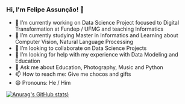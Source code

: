 ### Hi, I'm Felipe Assunção! 👋

- 🔭 I’m currently working on Data Science Project focused to Digital Transformation at Fundep / UFMG and teaching Informatics
- 🌱 I’m currently studying Master in Informatics and Learning about Computer Vision, Natural Language Processing
- 👯 I’m looking to collaborate on Data Science Projects
- 🤔 I’m looking for help with my experience with Data Modeling and Education
- 💬 Ask me about Education, Photography, Music and Python
- 📫 How to reach me: Give me chocos and gifts
- 😄 Pronouns: He / Him

[![Anurag's GitHub stats](https://github-readme-stats.vercel.app/api?username=fellipeassuncao&show_icons=true&theme=radical))](https://github.com/fellipeassuncao/github-readme-stats)

<!--
**fellipeassuncao/fellipeassuncao** is a ✨ _special_ ✨ repository because its `README.md` (this file) appears on your GitHub profile.

Here are some ideas to get you started:

- 🔭 I’m currently working on ...
- 🌱 I’m currently learning ...
- 👯 I’m looking to collaborate on ...
- 🤔 I’m looking for help with ...
- 💬 Ask me about ...
- 📫 How to reach me: ...
- 😄 Pronouns: ...
- ⚡ Fun fact: ...
-->
